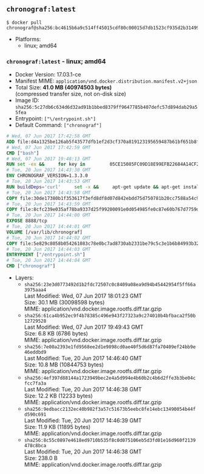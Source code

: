 ## `chronograf:latest`

```console
$ docker pull chronograf@sha256:bc4615b6a9c514ff45015cdf80c00015d7db1523cf935d2b3149937dcd19e908
```

-	Platforms:
	-	linux; amd64

### `chronograf:latest` - linux; amd64

-	Docker Version: 17.03.1-ce
-	Manifest MIME: `application/vnd.docker.distribution.manifest.v2+json`
-	Total Size: **41.0 MB (40974503 bytes)**  
	(compressed transfer size, not on-disk size)
-	Image ID: `sha256:5c27db6c634d6d32ad91b1bbed8379ff9647785b407defc57d894dab29a55fea`
-	Entrypoint: `["\/entrypoint.sh"]`
-	Default Command: `["chronograf"]`

```dockerfile
# Wed, 07 Jun 2017 17:42:58 GMT
ADD file:d4a1325be126ab5f43577dfb1ef2d3cf370a819123195659487b61bf651b8f00 in / 
# Wed, 07 Jun 2017 17:42:59 GMT
CMD ["bash"]
# Wed, 07 Jun 2017 19:48:13 GMT
RUN set -ex &&     for key in         05CE15085FC09D18E99EFB22684A14CF2582E0C5 ;     do         gpg --keyserver ha.pool.sks-keyservers.net --recv-keys "$key" ||         gpg --keyserver pgp.mit.edu --recv-keys "$key" ||         gpg --keyserver keyserver.pgp.com --recv-keys "$key" ;     done
# Tue, 20 Jun 2017 14:43:30 GMT
ENV CHRONOGRAF_VERSION=1.3.3.0
# Tue, 20 Jun 2017 14:43:53 GMT
RUN buildDeps='curl'     set -x &&     apt-get update && apt-get install -y ca-certificates $buildDeps --no-install-recommends &&     rm -rf /var/lib/apt/lists/* &&     curl -SLO "https://dl.influxdata.com/chronograf/releases/chronograf_${CHRONOGRAF_VERSION}_amd64.deb.asc" &&     curl -SLO "https://dl.influxdata.com/chronograf/releases/chronograf_${CHRONOGRAF_VERSION}_amd64.deb" &&     gpg --batch --verify chronograf_${CHRONOGRAF_VERSION}_amd64.deb.asc chronograf_${CHRONOGRAF_VERSION}_amd64.deb &&     dpkg -i chronograf_${CHRONOGRAF_VERSION}_amd64.deb &&     rm -f chronograf_${CHRONOGRAF_VERSION}_amd64.deb* &&     apt-get purge -y --auto-remove $buildDeps
# Tue, 20 Jun 2017 14:43:58 GMT
COPY file:30de17380b1f353617f3efd8df8d07d842ebdd75d750781b20cc7588a54c918d in /usr/share/chronograf/LICENSE 
# Tue, 20 Jun 2017 14:43:59 GMT
COPY file:8cfc239e035af78ba9337d25f99200091e0d054985fe0c87e60b767d7759d99d in /usr/share/chronograf/agpl-3.0.md 
# Tue, 20 Jun 2017 14:44:00 GMT
EXPOSE 8888/tcp
# Tue, 20 Jun 2017 14:44:01 GMT
VOLUME [/var/lib/chronograf]
# Tue, 20 Jun 2017 14:44:02 GMT
COPY file:5e829c8058b054261083c78e0bc7ad8730ab2331be79c5c3e1b6b84993b3224b in /entrypoint.sh 
# Tue, 20 Jun 2017 14:44:03 GMT
ENTRYPOINT ["/entrypoint.sh"]
# Tue, 20 Jun 2017 14:44:04 GMT
CMD ["chronograf"]
```

-	Layers:
	-	`sha256:23e3d0773492d1b2fdc72507c0c8409a08ea9d94b45442954f5ff66a3975aaa4`  
		Last Modified: Wed, 07 Jun 2017 18:01:23 GMT  
		Size: 30.1 MB (30098598 bytes)  
		MIME: application/vnd.docker.image.rootfs.diff.tar.gzip
	-	`sha256:61ca4b952ec9f4b78385c496e943f27323a9c274010b4bfbaca2f50b12729528`  
		Last Modified: Wed, 07 Jun 2017 19:49:43 GMT  
		Size: 6.8 KB (6786 bytes)  
		MIME: application/vnd.docker.image.rootfs.diff.tar.gzip
	-	`sha256:7e00a2393e1fd9568ee2d1e9898cd0ae40f5d6d87fa70409ef24bb9e46eddbd9`  
		Last Modified: Tue, 20 Jun 2017 14:46:40 GMT  
		Size: 10.8 MB (10844753 bytes)  
		MIME: application/vnd.docker.image.rootfs.diff.tar.gzip
	-	`sha256:4ef397d88144a1723949bec2e4a5d994e4b60b2c4b6d2ffe3b3be04cfcc7fa3a`  
		Last Modified: Tue, 20 Jun 2017 14:46:38 GMT  
		Size: 12.2 KB (12233 bytes)  
		MIME: application/vnd.docker.image.rootfs.diff.tar.gzip
	-	`sha256:9edbacc2132ec40b982f3a57c51673b5eebc8fe14ebc13490054b44fd590c691`  
		Last Modified: Tue, 20 Jun 2017 14:46:39 GMT  
		Size: 11.9 KB (11895 bytes)  
		MIME: application/vnd.docker.image.rootfs.diff.tar.gzip
	-	`sha256:8c55c0897e4618ed9710b535f8c0d075106eb5d3fd01e16d960f2139478c8bca`  
		Last Modified: Tue, 20 Jun 2017 14:46:38 GMT  
		Size: 238.0 B  
		MIME: application/vnd.docker.image.rootfs.diff.tar.gzip

